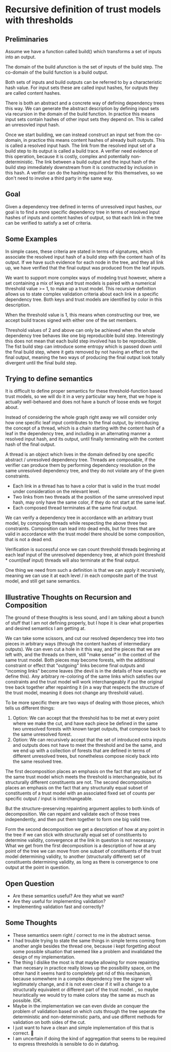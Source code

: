 # Recursive definition of trust models with thresholds


## Preliminaries

Assume we have a function called build() which transforms a set of inputs into an output.

The domain of the build afunction is the set of inputs of the build step.
The co-domain of the build function is a build output.

Both sets of inputs and build outputs can be referred to by a characteristic hash value.
For input sets these are called input hashes, for outputs they are called content hashes.

There is both an abstract and a concrete way of defining dependency trees this way.
We can generate the abstract description by defining input sets via recursion in the domain of the build function.
In practice this means input sets contain hashes of other input sets they depend on.
This is called an unresovled input hash.

Once we start building, we can instead construct an input set from the co-domain, in practice this means content hashes of already built outputs.
This is called a resolved input hash.
The link from the resolved input set of a build step to its output is called a build trace. A verifier need evidence of this operation, because it is costly, complex and potentially non-deterministic.
The link between a build output and the input hash of the build step immediately downstream from it is constructed by inclusion in this hash. A verifier can do the hashing required for this themselves, so we don't need to involve a third party in the same way. 

## Goal

Given a dependency tree defined in terms of unresolved input hashes, our goal is to find a more specific dependency tree in terms of resolved input hashes of inputs and content hashes of output, so that each link in the tree can be verified to satisfy a set of criteria.

## Some Examples

In simple cases, these criteria are stated in terms of signatures, which associate the resolved input hash of a build step with the content hash of its output.
If we have such evidence for each node in the tree, and they all link up, we have verified that the final output was produced from the leaf inputs.

We want to support more complex ways of modeling trust however, where a set containing a mix of keys and trust models is paired with a numerical threshold value >= 1, to make up a trust model. This recursive definition allows us to state complex validation criteria about each link in a specific dependency tree.
Both keys and trust models are identified by color in this description.

When the threshold value is 1, this means when constructing our tree, we accept build traces signed with either one of the set members.

Threshold values of 2 and above can only be achieved when the whole dependency tree behaves like one big reproducible build step.
Interestingly this does not mean that each build step involved has to be reproducible.
The fist build step can introduce some entropy which is passed down until the final build step, where it gets removed by not having an effect on the final output,
meaning the two ways of producing the final output look totally divergent until the final build step.

## Trying to define semantics

It is difficult to define proper semantics for these threshold-function based trust models, so we will do it in a very particular way here, that we hope is actually well-behaved and does not have a bunch of loose ends we forgot about.

Instead of considering the whole graph right away we will consider only how one specific leaf input contributes to the final output, by introducing the concept of
a thread, which is a chain starting with the content hash of a leaf in the dependency tree,
and including in an alternating manner a resolved input hash, and its output, until finally terminating with the content hash of the final output.

A thread is an object which lives in the domain defined by one specific abstract / unresolved dependency tree.
Threads are composable, if the verifier can produce them by performing dependency resolution on the same unresolved dependency tree, and they do not violate any of the given constraints.

* Each link in a thread has to have a color that is valid in the trust model under consideration on the relevant level.
* Two links from two threads at the position of the same unresolved input hash, may only have the same color, if they do not start at the same leaf.
* Each composed thread terminates at the same final output.

We can verify a dependency tree in accordance with an arbitrary trust model, by composing threads while respecting the above three two constraints.
Composition can lead into dead ends, but for trees that are valid in accordance with the trust model there should be some composition, that is not a dead end.

Verification is successful once we can count threshold threads beginning at each leaf input of the unresolved dependency tree,
at which point threshold * count(leaf input) threads will also terminate at the final output.

One thing we need from such a definition is that we can apply it recursively, meaning we can use it at each level / in each composite part of the trust model, and still get sane semantics.

## Illustrative Thoughts on Recursion and Composition 

The ground of these thoughts is less sound, and I am talking about a bunch of stuff that I am not defining properly, but I hope it is clear what properties and desired semantics I am getting at.

We can take some scissors, and cut our resolved dependency tree into two pieces in arbitrary ways (through the content hashes of intermediary outputs). We can even cut a hole in it this way, and the pieces that we are left with, and the threads on them, still "make sense" in the context of the same trust model.
Both pieces may become forests, with the additional constraint or effect that "outgoing" links become final outputs and "incoming links" become leaves (the devil is in the details of how exactly we define this).
Any arbitrary re-coloring of the same links which satisfies our constraints and the trust model will work interchangeably if put the original tree back together after repainting it (in a way that respects the structure of the trust model, meaning it does not change any threshold value).

To be more specific there are two ways of dealing with those pieces, which tells us different things:

1. Option: We can accept that the threshold has to be met at every point where we make the cut, and have each piece be defined in the same two unresolved forests with known target outputs, that compose back to the same unresolved forest.
2. Option: We can recursively accept that the set of introduced extra inputs and outputs does not have to meet the threshold and be the same, and we end up with a collection of forests that are defined in terms of different unresolved trees, but nonetheless compose nicely back into the same resolved tree.

The first decomposition places an emphasis on the fact that any subset of the same trust model which meets the threshold is interchangeable, but its structurally different constituents are not.
The second decomposition places an emphasis on the fact that any structurally equal subset of constituents of a trust model with an associated fixed set of counts per specific output / input is interchangeable.

But the structure-preserving repainting argument applies to both kinds of decomposition.
We can repaint and validate each of those trees independently, and then put them together to form one big valid tree.

Form the second decomposition we get a description of how at any point in the tree if we can stick with structurally equal set of constituents to determine validity, convergence at the link in question is not necessary.
What we get from the first decomposition is a description of how at any point of the tree we can move from one subset of constituents of the trust model determining validity, to another (structurally different) set of constituents determining validity, as long as there is convergence to one output at the point in question.

## Open Question

* Are these semantics useful? Are they what we want?
* Are they useful for implementing validation?
* Implementing validation fast and correctly?

## Some Thoughts

* These semantics seem right / correct to me in the abstract sense.
* I had trouble trying to state the same things in simple terms coming from another angle besides the thread one, because i kept forgetting about some possible situation that seemed like a problem and invalidated the design of my implementation.
* The thing I dislike the most is that maybe allowing for more repainting than necesary in practice really blows up the possibility space, on the other hand it seems hard to completely get rid of this mechanism, because somewhere in a complex dependency tree the signer will legitimately change, and it is not even clear if it will a change to a structurally equivalent or different part of the trust model.
, so maybe heuristically we would try to make colors stay the same as much as possible. IDK.
* Maybe in the implementation we can even divide an conquer the problem of validation based on which cuts through the tree seperate the deterministic and non-deterministic parts, and use differnt methods for validation on both sides of the cut.
* I just want to have a clean and simple implementation of this that is correct. 🥲
* I am uncertain if doing the kind of aggregation that seems to be required to express thresholds is sensible to do in datafrog.
